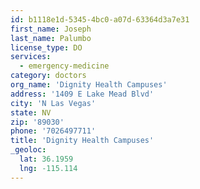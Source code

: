 ```yaml
---
id: b1118e1d-5345-4bc0-a07d-63364d3a7e31
first_name: Joseph
last_name: Palumbo
license_type: DO
services:
  - emergency-medicine
category: doctors
org_name: 'Dignity Health Campuses'
address: '1409 E Lake Mead Blvd'
city: 'N Las Vegas'
state: NV
zip: '89030'
phone: '7026497711'
title: 'Dignity Health Campuses'
_geoloc:
  lat: 36.1959
  lng: -115.114
---
```

